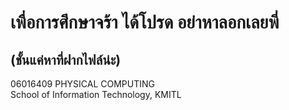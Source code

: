 # เพื่อการศึกษาจร้า ได้โปรด อย่าหาลอกเลยพี่  
(ชั้นแค่หาที่ฝากไฟล์น่ะ)
---

06016409 PHYSICAL COMPUTING  
School of Information Technology, KMITL
